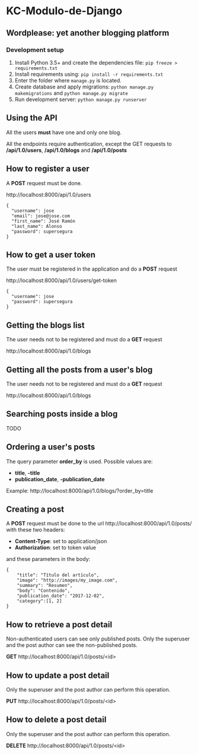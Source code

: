 # KC-Modulo-de-Django

## Wordplease: yet another blogging platform

### Development setup

1. Install Python 3.5+ and create the dependencies file: `pip freeze > requirements.txt` 
2. Install requirements using: `pip install -r requirements.txt`
3. Enter the folder where `manage.py` is located.
4. Create database and apply migrations: `python manage.py makemigrations` and `python manage.py migrate`
5. Run development server: `python manage.py runserver`


## Using the API

All the users **must** have one and only one blog.

All the endpoints require authentication, except the GET requests to **/api/1.0/users**, **/api/1.0/blogs** and **/api/1.0/posts** 

## How to register a user

A **POST** request must be done.

http://localhost:8000/api/1.0/users

```
{
  "username": jose
  "email": jose@jose.com
  "first_name": José Ramón
  "last_name": Alonso
  "password": supersegura
}
```


## How to get a user token

The user must be registered in the application and do a **POST** request

http://localhost:8000/api/1.0/users/get-token

```
{
  "username": jose
  "password": supersegura
}
```

## Getting the blogs list

The user needs not to be registered and must do a **GET** request

http://localhost:8000/api/1.0/blogs

## Getting all the posts from a user's blog

The user needs not to be registered and must do a **GET** request

http://localhost:8000/api/1.0/blogs

## Searching posts inside a blog

TODO

## Ordering a user's posts

The query parameter **order_by** is used.
Possible values are:
- **title**, **-title**
- **publication_date**, **-publication_date**

Example: http://localhost:8000/api/1.0/blogs/<username>?order_by=title  

## Creating a post

A **POST** request must be done to the url http://localhost:8000/api/1.0/posts/ with these two headers:

- **Content-Type**: set to application/json
- **Authorization**: set to token value

and these parameters in the body:

```
{
    "title": "Título del artículo",
    "image": "http://images/my_image.com",
    "summary": "Resumen",
    "body": "Contenido",
    "publication_date": "2017-12-02",
    "category":[1, 2]
}

```

## How to retrieve a post detail

Non-authenticated users can see only published posts.
Only the superuser and the post author can see the non-published posts.

**GET**  http://localhost:8000/api/1.0/posts/\<id\>

## How to update a post detail

Only the superuser and the post author can perform this operation.

**PUT**  http://localhost:8000/api/1.0/posts/\<id\>

## How to delete a post detail

Only the superuser and the post author can perform this operation.

**DELETE**  http://localhost:8000/api/1.0/posts/&lt;id&gt;
  